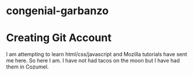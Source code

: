 # congenial-garbanzo
# Creating Git Account
I am attempting to learn html/css/javascript and Mozilla tutorials have sent me here. So here I am. I have not had tacos on the moon but I have had them in Cozumel.
